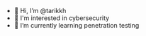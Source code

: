 - 👋 Hi, I’m @tarikkh
- 👀 I'm interested in cybersecurity
- 🌱 I’m currently learning penetration testing

<!---
tarikkh/tarikkh is a ✨ special ✨ repository because its `README.md` (this file) appears on your GitHub profile.
You can click the Preview link to take a look at your changes.
--->
